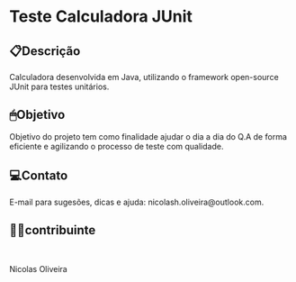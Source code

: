 <h1>Teste Calculadora JUnit</h1>


<h2>📋Descrição</h2>

Calculadora desenvolvida em Java, utilizando o framework open-source JUnit para testes unitários.<br>

<h2>🖱Objetivo</h2>

Objetivo do projeto tem como finalidade ajudar o dia a dia do Q.A de forma eficiente e agilizando o processo de teste com qualidade.

<h2>💻Contato</h2>
E-mail para sugesões, dicas e ajuda: nicolash.oliveira@outlook.com.


<h2>👨‍💻contribuinte</h2><br>

Nicolas Oliveira
